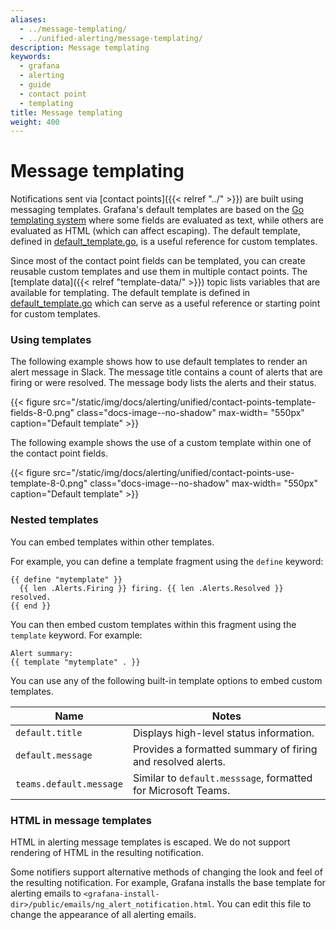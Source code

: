 ```yaml
---
aliases:
  - ../message-templating/
  - ../unified-alerting/message-templating/
description: Message templating
keywords:
  - grafana
  - alerting
  - guide
  - contact point
  - templating
title: Message templating
weight: 400
---
```


# Message templating

Notifications sent via [contact points]({{< relref "../" >}}) are built using messaging templates. Grafana's default templates are based on the [Go templating system](https://golang.org/pkg/text/template) where some fields are evaluated as text, while others are evaluated as HTML (which can affect escaping). The default template, defined in [default_template.go](https://github.com/grafana/grafana/blob/main/pkg/services/ngalert/notifier/channels/default_template.go), is a useful reference for custom templates.

Since most of the contact point fields can be templated, you can create reusable custom templates and use them in multiple contact points. The [template data]({{< relref "template-data/" >}}) topic lists variables that are available for templating. The default template is defined in [default_template.go](https://github.com/grafana/grafana/blob/main/pkg/services/ngalert/notifier/channels/default_template.go) which can serve as a useful reference or starting point for custom templates.

### Using templates

The following example shows how to use default templates to render an alert message in Slack. The message title contains a count of alerts that are firing or were resolved. The message body lists the alerts and their status.

{{< figure src="/static/img/docs/alerting/unified/contact-points-template-fields-8-0.png" class="docs-image--no-shadow" max-width= "550px" caption="Default template" >}}

The following example shows the use of a custom template within one of the contact point fields.

{{< figure src="/static/img/docs/alerting/unified/contact-points-use-template-8-0.png" class="docs-image--no-shadow" max-width= "550px" caption="Default template" >}}

### Nested templates

You can embed templates within other templates.

For example, you can define a template fragment using the `define` keyword:

```
{{ define "mytemplate" }}
  {{ len .Alerts.Firing }} firing. {{ len .Alerts.Resolved }} resolved.
{{ end }}
```

You can then embed custom templates within this fragment using the `template` keyword. For example:

```
Alert summary:
{{ template "mytemplate" . }}
```

You can use any of the following built-in template options to embed custom templates.

| Name                    | Notes                                                         |
| ----------------------- | ------------------------------------------------------------- |
| `default.title`         | Displays high-level status information.                       |
| `default.message`       | Provides a formatted summary of firing and resolved alerts.   |
| `teams.default.message` | Similar to `default.messsage`, formatted for Microsoft Teams. |

### HTML in message templates

HTML in alerting message templates is escaped. We do not support rendering of HTML in the resulting notification.

Some notifiers support alternative methods of changing the look and feel of the resulting notification. For example, Grafana installs the base template for alerting emails to `<grafana-install-dir>/public/emails/ng_alert_notification.html`. You can edit this file to change the appearance of all alerting emails.
